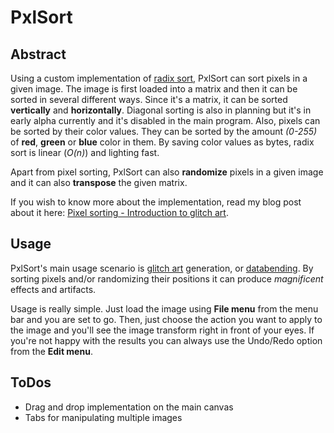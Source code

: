 PxlSort
=======

Abstract
--------
Using a custom implementation of [radix sort](http://en.wikipedia.org/wiki/Radix_sort), PxlSort can sort pixels in a given image. The image is first loaded into a matrix and then it can be sorted in several different ways. Since it's a matrix, it can be sorted **vertically** and **horizontally**. Diagonal sorting is also in planning but it's in early alpha currently and it's disabled in the main program. 
Also, pixels can be sorted by their color values. They can be sorted by the amount *(0-255)* of **red**, **green** or **blue** color in them. By saving color values as bytes, radix sort is linear (*O(n)*) and lighting fast. 

Apart from pixel sorting, PxlSort can also **randomize** pixels in a given image and it can also **transpose** the given matrix.

If you wish to know more about the implementation, read my blog post about it here: [Pixel sorting - Introduction to glitch art](http://zx.rs/1/Pixel-sorting---Introduction-to-glitch-art/).


Usage
-----
PxlSort's main usage scenario is [glitch art](http://en.wikipedia.org/wiki/Glitch_art) generation, or [databending](http://en.wikipedia.org/wiki/Databending). By sorting pixels and/or randomizing their positions it can produce *magnificent* effects and artifacts.

Usage is really simple. Just load the image using **File menu** from the menu bar and you are set to go. Then, just choose the action you want to apply to the image and you'll see the image transform right in front of your eyes. If you're not happy with the results you can always use the Undo/Redo option from the **Edit menu**.


ToDos
-----
* Drag and drop implementation on the main canvas
* Tabs for manipulating multiple images

